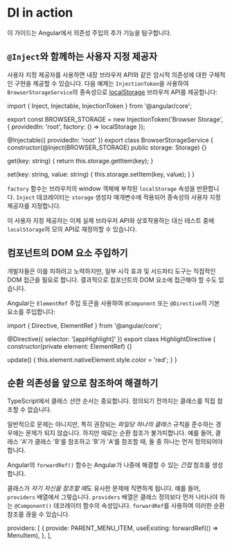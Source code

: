 # DI in action

이 가이드는 Angular에서 의존성 주입의 추가 기능을 탐구합니다.

## `@Inject`와 함께하는 사용자 지정 제공자

사용자 지정 제공자를 사용하면 내장 브라우저 API와 같은 암시적 의존성에 대한 구체적인 구현을 제공할 수 있습니다.
다음 예제는 `InjectionToken`을 사용하여 `BrowserStorageService`의 종속성으로 [localStorage](https://developer.mozilla.org/docs/Web/API/Window/localStorage) 브라우저 API를 제공합니다:

<docs-code header="src/app/storage.service.ts" language="typescript"
           highlight="[[3,6],[12]]">
import { Inject, Injectable, InjectionToken } from '@angular/core';

export const BROWSER_STORAGE = new InjectionToken<Storage>('Browser Storage', {
  providedIn: 'root',
  factory: () => localStorage
});

@Injectable({
  providedIn: 'root'
})
export class BrowserStorageService {
  constructor(@Inject(BROWSER_STORAGE) public storage: Storage) {}

  get(key: string) {
    return this.storage.getItem(key);
  }

  set(key: string, value: string) {
    this.storage.setItem(key, value);
  }
}
</docs-code>

`factory` 함수는 브라우저의 window 객체에 부착된 `localStorage` 속성을 반환합니다.
`Inject` 데코레이터는 `storage` 생성자 매개변수에 적용되어 종속성의 사용자 지정 제공자를 지정합니다.

이 사용자 지정 제공자는 이제 실제 브라우저 API와 상호작용하는 대신 테스트 중에 `localStorage`의 모의 API로 재정의할 수 있습니다.

## 컴포넌트의 DOM 요소 주입하기

개발자들은 이를 피하려고 노력하지만, 일부 시각 효과 및 서드파티 도구는 직접적인 DOM 접근을 필요로 합니다.
결과적으로 컴포넌트의 DOM 요소에 접근해야 할 수도 있습니다.

Angular는 `ElementRef` 주입 토큰을 사용하여 `@Component` 또는 `@Directive`의 기본 요소를 주입합니다:

<docs-code language="typescript" highlight="[7]">
import { Directive, ElementRef } from '@angular/core';

@Directive({
  selector: '[appHighlight]'
})
export class HighlightDirective {
  constructor(private element: ElementRef) {}

  update() {
    this.element.nativeElement.style.color = 'red';
  }
}
</docs-code>

## 순환 의존성을 앞으로 참조하여 해결하기

TypeScript에서 클래스 선언 순서는 중요합니다.
정의되기 전까지는 클래스를 직접 참조할 수 없습니다.

일반적으로 문제는 아니지만, 특히 권장되는 *파일당 하나의 클래스* 규칙을 준수하는 경우에는 문제가 되지 않습니다.
하지만 때로는 순환 참조가 불가피합니다.
예를 들어, 클래스 'A'가 클래스 'B'를 참조하고 'B'가 'A'를 참조할 때, 둘 중 하나는 먼저 정의되어야 합니다.

Angular의 `forwardRef()` 함수는 Angular가 나중에 해결할 수 있는 *간접* 참조를 생성합니다.

클래스가 *자기 자신을 참조할 때*도 유사한 문제에 직면하게 됩니다.
예를 들어, `providers` 배열에서 그렇습니다.
`providers` 배열은 클래스 정의보다 먼저 나타나야 하는 `@Component()` 데코레이터 함수의 속성입니다.
`forwardRef`를 사용하여 이러한 순환 참조를 끊을 수 있습니다.

<docs-code header="app.component.ts" language="typescript" highlight="[4]">
providers: [
  {
    provide: PARENT_MENU_ITEM,
    useExisting: forwardRef(() => MenuItem),
  },
],
</docs-code>